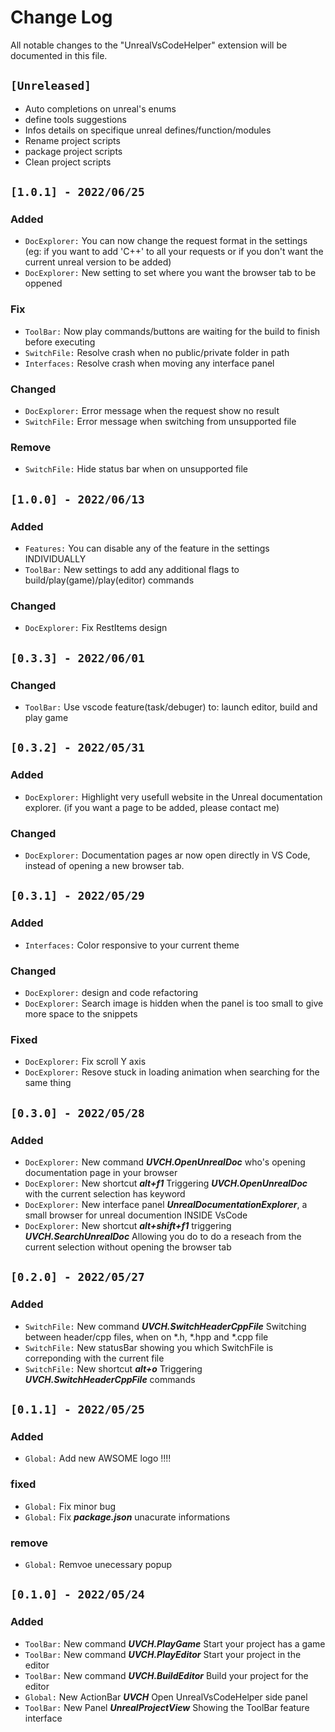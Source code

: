 # Change Log

All notable changes to the "UnrealVsCodeHelper" extension will be documented in this file.

## `[Unreleased]`
- Auto completions on unreal's enums
- define tools suggestions
- Infos details on specifique unreal defines/function/modules
- Rename project scripts
- package project scripts
- Clean project scripts

## `[1.0.1] - 2022/06/25`
### Added
- `DocExplorer:` You can now change the request format in the settings (eg: if you want to add 'C++' to all your requests or if you don't want the current unreal version to be added)
- `DocExplorer:` New setting to set where you want the browser tab to be oppened

### Fix
- `ToolBar:` Now play commands/buttons are waiting for the build to finish before executing
- `SwitchFile:` Resolve crash when no public/private folder in path
- `Interfaces:` Resolve crash when moving any interface panel

### Changed
- `DocExplorer:` Error message when the request show no result
- `SwitchFile:` Error message when switching from unsupported file

### Remove
- `SwitchFile:` Hide status bar when on unsupported file

## `[1.0.0] - 2022/06/13`
### Added
- `Features:` You can disable any of the feature in the settings INDIVIDUALLY
- `ToolBar:` New settings to add any additional flags to build/play(game)/play(editor) commands

### Changed
- `DocExplorer:` Fix RestItems design

## `[0.3.3] - 2022/06/01`
### Changed
- `ToolBar:` Use vscode feature(task/debuger) to: launch editor, build and play game

## `[0.3.2] - 2022/05/31`
### Added
- `DocExplorer:` Highlight very usefull website in the Unreal documentation explorer. (if you want a page to be added, please contact me)

### Changed
- `DocExplorer:` Documentation pages ar now open directly in VS Code, instead of opening a new browser tab.


## `[0.3.1] - 2022/05/29`
### Added
- `Interfaces:` Color responsive to your current theme

### Changed
- `DocExplorer:` design and code refactoring
- `DocExplorer:` Search image is hidden when the panel is too small to give more space to the snippets

### Fixed
- `DocExplorer:` Fix scroll Y axis
- `DocExplorer:` Resove stuck in loading animation when searching for the same thing

## `[0.3.0] - 2022/05/28`
### Added
- `DocExplorer:` New command ***UVCH.OpenUnrealDoc*** who's opening documentation page in your browser
- `DocExplorer:` New shortcut ***alt+f1*** Triggering ***UVCH.OpenUnrealDoc*** with the current selection has keyword
- `DocExplorer:` New interface panel ***UnrealDocumentationExplorer***, a small browser for unreal documention INSIDE VsCode
- `DocExplorer:` New shortcut ***alt+shift+f1*** triggering ***UVCH.SearchUnrealDoc*** Allowing you do to do a reseach from the current selection without opening the browser tab

## `[0.2.0] - 2022/05/27`
### Added
- `SwitchFile:` New command ***UVCH.SwitchHeaderCppFile*** Switching between header/cpp files, when on *.h, *.hpp and *.cpp file
- `SwitchFile:` New statusBar showing you which SwitchFile is correponding with the current file
- `SwitchFile:` New shortcut ***alt+o*** Triggering ***UVCH.SwitchHeaderCppFile*** commands

## `[0.1.1] - 2022/05/25`
### Added
- `Global:` Add new AWSOME logo !!!!

### fixed
- `Global:` Fix minor bug
- `Global:` Fix ***package.json*** unacurate informations

### remove
- `Global:` Remvoe unecessary popup

## `[0.1.0] - 2022/05/24`
### Added
- `ToolBar:` New command ***UVCH.PlayGame*** Start your project has a game
- `ToolBar:` New command ***UVCH.PlayEditor*** Start your project in the editor
- `ToolBar:` New command ***UVCH.BuildEditor*** Build your project for the editor
- `Global:` New ActionBar ***UVCH*** Open UnrealVsCodeHelper side panel
- `ToolBar:` New Panel ***UnrealProjectView*** Showing the ToolBar feature interface
